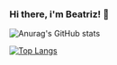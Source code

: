 ### Hi there, i'm Beatriz! 👋

![Anurag's GitHub stats](https://github-readme-stats.vercel.app/api?username=biabcaval&show_icons=true&theme=tokyonight)

[![Top Langs](https://github-readme-stats.vercel.app/api/top-langs/?username=biabcaval&hide_progress=false)](https://github.com/anuraghazra/github-readme-stats)


